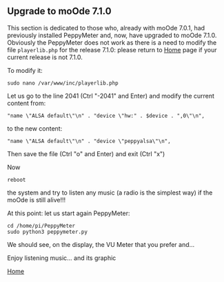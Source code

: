 ## Upgrade to moOde 7.1.0
This section is dedicated to those who, already with moOde 7.0.1, had previously installed PeppyMeter and, now, have upgraded to moOde 7.1.0. Obviously the PeppyMeter does not work as there is a need to modify the file ````playerlib.php```` for the release 7.1.0: please return to [Home](https://github.com/FdeAlexa/PeppyMeter_and_moOde/blob/main/README.md) page if your current release is not 7.1.0.

To modify it:
```
sudo nano /var/www/inc/playerlib.php
```
Let us go to the line 2041 (Ctrl "-2041" and Enter)
and modify the current content from:
```
"name \"ALSA default\"\n" . "device \"hw:" . $device . ",0\"\n",
```
to the new content:
```
"name \"ALSA default\"\n" . "device \"peppyalsa\"\n",
```
Then save the file (Ctrl "o" and Enter)
and exit (Ctrl "x")

Now 
```
reboot
```
the system and try to listen any music (a radio is the simplest way) if the moOde is still alive!!! 

At this point: let us start again PeppyMeter:
```
cd /home/pi/PeppyMeter
sudo python3 peppymeter.py
```
We should see, on the display, the VU Meter that you prefer and...

Enjoy listening music... and its graphic

[Home](https://github.com/FdeAlexa/PeppyMeter_and_moOde/blob/main/README.md)
